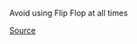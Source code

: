 Avoid using Flip Flop at all times

[Source](http://www.rubydoc.info/gems/rubocop/RuboCop/Cop/Style/FlipFlop)